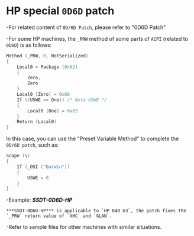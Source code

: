 # HP special `0D6D` patch

-For related content of `0D/6D Patch`, please refer to "0D6D Patch"

-For some HP machines, the `_PRW` method of some parts of `ACPI` (related to `0D6D`) is as follows:

   ```swift
   Method (_PRW, 0, NotSerialized)
   {
       Local0 = Package (0x02)
       {
           Zero,
           Zero
       }
       Local0 [Zero] = 0x6D
       If ((USWE == One)) /* Note USWE */
       {
           Local0 [One] = 0x03
       }
       Return (Local0)
   }
   ```

   In this case, you can use the "Preset Variable Method" to complete the `0D/6D patch`, such as:

   ```swift
   Scope (\)
   {
       If (_OSI ("Darwin"))
       {
           USWE = 0
       }
   }
   ```

-Example: ***SSDT-0D6D-HP***

    ***SSDT-0D6D-HP*** is applicable to `HP 840 G3`, the patch fixes the `_PRW` return value of `XHC` and `GLAN`.

-Refer to sample files for other machines with similar situations.